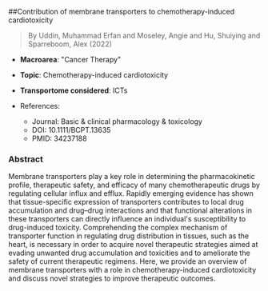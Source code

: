 ##Contribution of membrane transporters to chemotherapy-induced cardiotoxicity

> By Uddin, Muhammad Erfan and Moseley, Angie and Hu, Shuiying and Sparreboom, Alex (2022)

- **Macroarea**: "Cancer Therapy"
- **Topic**: Chemotherapy-induced cardiotoxicity
- **Transportome considered**: ICTs

- References:
  - Journal: Basic & clinical pharmacology & toxicology
  - DOI: 10.1111/BCPT.13635
  - PMID: 34237188

### Abstract

Membrane transporters play a key role in determining the pharmacokinetic profile, therapeutic safety, and efficacy of many chemotherapeutic drugs by regulating cellular influx and efflux. Rapidly emerging evidence has shown that tissue-specific expression of transporters contributes to local drug accumulation and drug–drug interactions and that functional alterations in these transporters can directly influence an individual's susceptibility to drug-induced toxicity. Comprehending the complex mechanism of transporter function in regulating drug distribution in tissues, such as the heart, is necessary in order to acquire novel therapeutic strategies aimed at evading unwanted drug accumulation and toxicities and to ameliorate the safety of current therapeutic regimens. Here, we provide an overview of membrane transporters with a role in chemotherapy-induced cardiotoxicity and discuss novel strategies to improve therapeutic outcomes.
